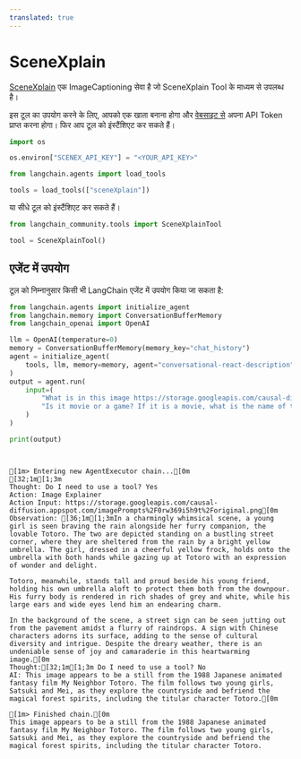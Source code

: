 ```yaml
---
translated: true
---
```


# SceneXplain

[SceneXplain](https://scenex.jina.ai/) एक ImageCaptioning सेवा है जो SceneXplain Tool के माध्यम से उपलब्ध है।

इस टूल का उपयोग करने के लिए, आपको एक खाता बनाना होगा और [वेबसाइट से](https://scenex.jina.ai/api) अपना API Token प्राप्त करना होगा। फिर आप टूल को इंस्टैंशिएट कर सकते हैं।

```python
import os

os.environ["SCENEX_API_KEY"] = "<YOUR_API_KEY>"
```

```python
from langchain.agents import load_tools

tools = load_tools(["sceneXplain"])
```

या सीधे टूल को इंस्टैंशिएट कर सकते हैं।

```python
from langchain_community.tools import SceneXplainTool

tool = SceneXplainTool()
```

## एजेंट में उपयोग

टूल को निम्नानुसार किसी भी LangChain एजेंट में उपयोग किया जा सकता है:

```python
from langchain.agents import initialize_agent
from langchain.memory import ConversationBufferMemory
from langchain_openai import OpenAI

llm = OpenAI(temperature=0)
memory = ConversationBufferMemory(memory_key="chat_history")
agent = initialize_agent(
    tools, llm, memory=memory, agent="conversational-react-description", verbose=True
)
output = agent.run(
    input=(
        "What is in this image https://storage.googleapis.com/causal-diffusion.appspot.com/imagePrompts%2F0rw369i5h9t%2Foriginal.png. "
        "Is it movie or a game? If it is a movie, what is the name of the movie?"
    )
)

print(output)
```

```output


[1m> Entering new AgentExecutor chain...[0m
[32;1m[1;3m
Thought: Do I need to use a tool? Yes
Action: Image Explainer
Action Input: https://storage.googleapis.com/causal-diffusion.appspot.com/imagePrompts%2F0rw369i5h9t%2Foriginal.png[0m
Observation: [36;1m[1;3mIn a charmingly whimsical scene, a young girl is seen braving the rain alongside her furry companion, the lovable Totoro. The two are depicted standing on a bustling street corner, where they are sheltered from the rain by a bright yellow umbrella. The girl, dressed in a cheerful yellow frock, holds onto the umbrella with both hands while gazing up at Totoro with an expression of wonder and delight.

Totoro, meanwhile, stands tall and proud beside his young friend, holding his own umbrella aloft to protect them both from the downpour. His furry body is rendered in rich shades of grey and white, while his large ears and wide eyes lend him an endearing charm.

In the background of the scene, a street sign can be seen jutting out from the pavement amidst a flurry of raindrops. A sign with Chinese characters adorns its surface, adding to the sense of cultural diversity and intrigue. Despite the dreary weather, there is an undeniable sense of joy and camaraderie in this heartwarming image.[0m
Thought:[32;1m[1;3m Do I need to use a tool? No
AI: This image appears to be a still from the 1988 Japanese animated fantasy film My Neighbor Totoro. The film follows two young girls, Satsuki and Mei, as they explore the countryside and befriend the magical forest spirits, including the titular character Totoro.[0m

[1m> Finished chain.[0m
This image appears to be a still from the 1988 Japanese animated fantasy film My Neighbor Totoro. The film follows two young girls, Satsuki and Mei, as they explore the countryside and befriend the magical forest spirits, including the titular character Totoro.
```
